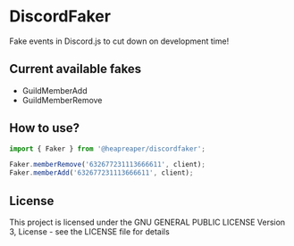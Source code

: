 # DiscordFaker
Fake events in Discord.js to cut down on development time!

## Current available fakes
- GuildMemberAdd
- GuildMemberRemove

## How to use?
```ts
import { Faker } from '@heapreaper/discordfaker';

Faker.memberRemove('632677231113666611', client);
Faker.memberAdd('632677231113666611', client);
```

## License
This project is licensed under the GNU GENERAL PUBLIC LICENSE Version 3, License - see the LICENSE file for details

